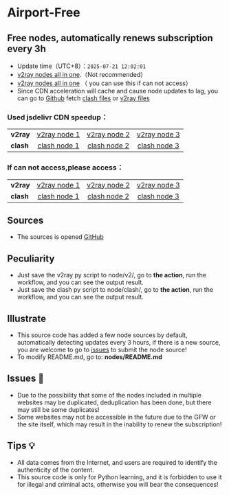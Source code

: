 # Airport-Free
## Free nodes, automatically renews subscription every 3h

- Update time（UTC+8）：`2025-07-21 12:02:01`
- [v2ray nodes all in one](https://cdn.jsdelivr.net/gh/xiaoji235/airport-free/v2ray.txt).（Not recommended）
- [v2ray nodes all in one](https://github.proxy.class3.fun/https://github.com/xiaoji235/airport-free/blob/main/v2ray.txt) （ you can use this if can not access）
- Since CDN acceleration will cache and cause node updates to lag, you can go to [Github](https://github.com/xiaoji235/airport-free) fetch [clash files](https://github.com/xiaoji235/airport-free/tree/main/clash) or [v2ray files](https://github.com/xiaoji235/airport-free/tree/main/v2ray)

### Used jsdelivr CDN speedup：

<table style="width:90%">
<tr><td><strong>v2ray</strong></td>
<td align="center"><a href="https://cdn.jsdelivr.net/gh/xiaoji235/airport-free/v2ray/clashnodecc.txt">v2ray node 1</a></td>
<td align="center"><a href="https://cdn.jsdelivr.net/gh/xiaoji235/airport-free/v2ray/naidounode.txt">v2ray node 2</a></td>
<td align="center"><a href="https://cdn.jsdelivr.net/gh/xiaoji235/airport-free/v2ray/v2rayshare.txt">v2ray node 3</a></td>


</tr>
<tr><td><strong>clash</strong></td>
<td align="center"><a href="https://cdn.jsdelivr.net/gh/xiaoji235/airport-free/clash/clashnodecc.txt">clash node 1</a></td>
<td align="center"><a href="https://cdn.jsdelivr.net/gh/xiaoji235/airport-free/clash/naidounode.txt">clash node 2</a></td>
<td align="center"><a href="https://cdn.jsdelivr.net/gh/xiaoji235/airport-free/clash/v2rayshare.txt">clash node 3</a></td>


</tr>
</table>

### If can not access,please access：

<table style="width:90%">
<tr><td><strong>v2ray</strong></td>
<td align="center"><a href="https://github.proxy.class3.fun/https://github.com/xiaoji235/airport-free/blob/main/v2ray/clashnodecc.txt">v2ray node 1</a></td>
<td align="center"><a href="https://github.proxy.class3.fun/https://github.com/xiaoji235/airport-free/blob/main/v2ray/naidounode.txt">v2ray node 2</a></td>
<td align="center"><a href="https://github.proxy.class3.fun/https://github.com/xiaoji235/airport-free/blob/main/v2ray/v2rayshare.txt">v2ray node 3</a></td>


</tr>
<tr><td><strong>clash</strong></td>
<td align="center"><a href="https://github.proxy.class3.fun/https://github.com/xiaoji235/airport-free/blob/main/clash/clashnodecc.txt">clash node 1</a></td>
<td align="center"><a href="https://github.proxy.class3.fun/https://github.com/xiaoji235/airport-free/blob/main/clash/naidounode.txt">clash node 2</a></td>
<td align="center"><a href="https://github.proxy.class3.fun/https://github.com/xiaoji235/airport-free/blob/main/clash/v2rayshare.txt">clash node 3</a></td>


</tr>
</table>

## Sources
- The sources is opened [GitHub](https://github.com/xiaoji235/airport-free/tree/main)

## Peculiarity
- Just save the v2ray py script to node/v2/, go to <strong>the action</strong>, run the workflow, and you can see the output result.
- Just save the clash py script to node/clash/, go to <strong>the action</strong>, run the workflow, and you can see the output result.

## Illustrate
- This source code has added a few node sources by default, automatically detecting updates every 3 hours, if there is a new source, you are welcome to go to [issues](https://github.com/xiaoji235/airport-free/issues) to submit the node source!
- To modify README.md, go to: <strong>nodes/README.md</strong>

## Issues 🐞
- Due to the possibility that some of the nodes included in multiple websites may be duplicated, deduplication has been done, but there may still be some duplicates!
- Some websites may not be accessible in the future due to the GFW or the site itself, which may result in the inability to renew the subscription!

## Tips 💡
- All data comes from the Internet, and users are required to identify the authenticity of the content.
- This source code is only for Python learning, and it is forbidden to use it for illegal and criminal acts, otherwise you will bear the consequences!
